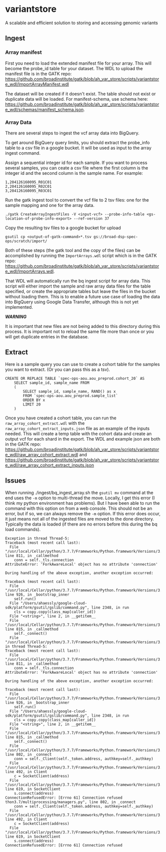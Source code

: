 # variantstore
A scalable and efficient solution to storing and accessing genomic variants

## Ingest
### Array manifest
First you need to load the extended manifest file for your array. This will become the probe_id table for your dataset. 
The WDL to upload the manifest file is in the GATK repo: 
https://github.com/broadinstitute/gatk/blob/ah_var_store/scripts/variantstore_wdl/ImportArrayManifest.wdl

The dataset will be created if it doesn't exist. The table should not exist or duplicate data will be loaded. For 
manifest-schema, use schema here: 
https://github.com/broadinstitute/gatk/blob/ah_var_store/scripts/variantstore_wdl/schemas/manifest_schema.json. 

### Array Data
There are several steps to ingest the vcf array data into BigQuery.

To get around BigQuery query limits, you should extract the probe_info table to a csv file in a google bucket. It will be used as input to the array ingest command.


Assign a sequential integer id for each sample. If you want to process several samples, you can ceate a csv file where the first column is the integer id and the second column is the sample name. For example:

	1,204126160095_R01C01
	2,204126160095_R02C01
	3,204126160095_R03C01

Run the gatk ingest tool to convert the vcf file to 2 tsv files: one for the sample mapping and one for the array data. 

	./gatk CreateArrayIngestFiles -V <input-vcf> --probe-info-table <gs-location-of-probe-info-export> --ref-version 37

Copy the resulting tsv files to a google bucket for upload 

	gsutil cp <output-of-gatk-command>*.tsv gs://broad-dsp-spec-ops/scratch/import/

Both of these steps (the gatk tool and the copy of the files) can be accomplished by running the `ImportArrays.wdl` script which is in the GATK repo: https://github.com/broadinstitute/gatk/blob/ah_var_store/scripts/variantstore_wdl/ImportArrays.wdl.

That WDL will automatically run the bq ingest script for array data. This script will either import the sample and raw array data files for the table specified, or create the appropriate tables but leave the files in the bucket without loading them.
This is to enable a future use case of loading the data into BigQuery using Google Data Transfer, although this is not yet implemented.

_**WARNING**_ 

It is important that new files are not being added to this directory during this process. It is important not to reload the same file more than once or you will get duplicate entries in the database. 


## Extract

Here is a sample query you can use to create a cohort table for the samples you want to extract. (Or you can pass this as a tsv).

	CREATE OR REPLACE TABLE `spec-ops-aou.aou_preprod.cohort_20` AS
		SELECT sample_id, sample_name FROM
		(
  			SELECT sample_id, sample_name, RAND() as x
  			FROM `spec-ops-aou.aou_preprod.sample_list`
  			ORDER BY x
  			LIMIT 20
		)
		

Once you have created a cohort table, you can run the `raw_array_cohort_extract.wdl` with the `raw_array_cohort_extract_inputs.json` file as an example of the inputs needed. This will create a temp table with the cohort data and create an output vcf for each shard in the export.
The WDL and example json are both in the GATK repo: https://github.com/broadinstitute/gatk/blob/ah_var_store/scripts/variantstore_wdl/raw_array_cohort_extract.wdl and https://github.com/broadinstitute/gatk/blob/ah_var_store/scripts/variantstore_wdl/raw_array_cohort_extract_inputs.json


## Issues
When running ./ingest/bq_ingest_array.sh the `gsutil mv` command at the end uses the `-m` option to multi-thread the move. Locally, I get this error (I think my python environment has problems). But I have been able to run the command with this option on from a web console. This should not be an error, but if so, we can always remove the `-m` option. If this error does occur, it just means not all of the ingested files are moved to the done directory. Typically the data is loaded (if there are no errors before this during the bq load commands).

	Exception in thread Thread-5:
	Traceback (most recent call last):
	  File "/usr/local/Cellar/python/3.7.7/Frameworks/Python.framework/Versions/3.7/lib/python3.7/multiprocessing/managers.py", line 811, in _callmethod
	    conn = self._tls.connection
	AttributeError: 'ForkAwareLocal' object has no attribute 'connection'
	
	During handling of the above exception, another exception occurred:
	
	Traceback (most recent call last):
	  File "/usr/local/Cellar/python/3.7.7/Frameworks/Python.framework/Versions/3.7/lib/python3.7/threading.py", line 926, in _bootstrap_inner
	    self.run()
	  File "/Users/ahaessly/google-cloud-sdk/platform/gsutil/gslib/command.py", line 2348, in run
	    cls = copy.copy(class_map[caller_id])
	  File "<string>", line 2, in __getitem__
	  File "/usr/local/Cellar/python/3.7.7/Frameworks/Python.framework/Versions/3.7/lib/python3.7/multiprocessing/managers.py", line 815, in _callmethod
	    self._connect()
	  File "/usr/local/Cellar/python/3.7.7/Frameworks/Python.framework/Versions/3.7/lib/pyException in thread Thread-5:
	Traceback (most recent call last):
	  File "/usr/local/Cellar/python/3.7.7/Frameworks/Python.framework/Versions/3.7/lib/python3.7/multiprocessing/managers.py", line 811, in _callmethod
	    conn = self._tls.connection
	AttributeError: 'ForkAwareLocal' object has no attribute 'connection'
	
	During handling of the above exception, another exception occurred:
	
	Traceback (most recent call last):
	  File "/usr/local/Cellar/python/3.7.7/Frameworks/Python.framework/Versions/3.7/lib/python3.7/threading.py", line 926, in _bootstrap_inner
	    self.run()
	  File "/Users/ahaessly/google-cloud-sdk/platform/gsutil/gslib/command.py", line 2348, in run
	    cls = copy.copy(class_map[caller_id])
	  File "<string>", line 2, in __getitem__
	  File "/usr/local/Cellar/python/3.7.7/Frameworks/Python.framework/Versions/3.7/lib/python3.7/multiprocessing/managers.py", line 815, in _callmethod
	    self._connect()
	  File "/usr/local/Cellar/python/3.7.7/Frameworks/Python.framework/Versions/3.7/lib/python3.7/multiprocessing/managers.py", line 802, in _connect
	    conn = self._Client(self._token.address, authkey=self._authkey)
	  File "/usr/local/Cellar/python/3.7.7/Frameworks/Python.framework/Versions/3.7/lib/python3.7/multiprocessing/connection.py", line 492, in Client
	    c = SocketClient(address)
	  File "/usr/local/Cellar/python/3.7.7/Frameworks/Python.framework/Versions/3.7/lib/python3.7/multiprocessing/connection.py", line 619, in SocketClient
	    s.connect(address)
	ConnectionRefusedError: [Errno 61] Connection refused
	thon3.7/multiprocessing/managers.py", line 802, in _connect
	    conn = self._Client(self._token.address, authkey=self._authkey)
	  File "/usr/local/Cellar/python/3.7.7/Frameworks/Python.framework/Versions/3.7/lib/python3.7/multiprocessing/connection.py", line 492, in Client
	    c = SocketClient(address)
	  File "/usr/local/Cellar/python/3.7.7/Frameworks/Python.framework/Versions/3.7/lib/python3.7/multiprocessing/connection.py", line 619, in SocketClient
	    s.connect(address)
	ConnectionRefusedError: [Errno 61] Connection refused
